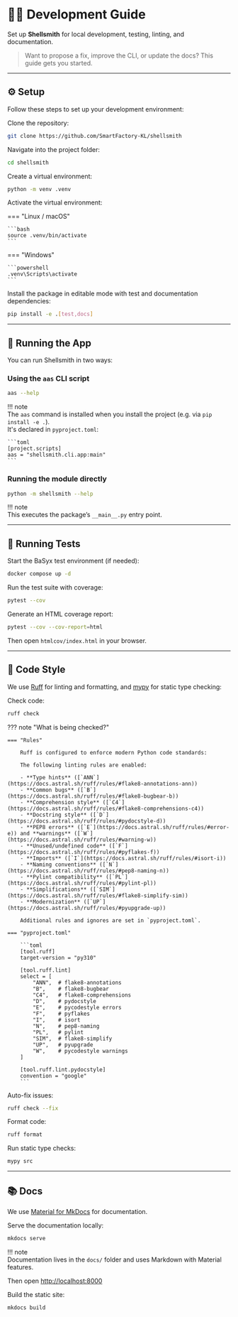 # 🧑‍💻 Development Guide

Set up **Shellsmith** for local development, testing, linting, and documentation.

> Want to propose a fix, improve the CLI, or update the docs? This guide gets you started.

---

## ⚙️ Setup

Follow these steps to set up your development environment:

Clone the repository:

```bash
git clone https://github.com/SmartFactory-KL/shellsmith
```

Navigate into the project folder:

```bash
cd shellsmith
```

Create a virtual environment:

```bash
python -m venv .venv
```

Activate the virtual environment:

=== "Linux / macOS"

    ```bash
    source .venv/bin/activate
    ```

=== "Windows"

    ```powershell
    .venv\Scripts\activate
    ```

Install the package in editable mode with test and documentation dependencies:

```bash
pip install -e .[test,docs]
```

---

## 🚀 Running the App

You can run Shellsmith in two ways:

### Using the `aas` CLI script

```bash
aas --help
```

!!! note  
    The `aas` command is installed when you install the project (e.g. via `pip install -e .`).  
    It's declared in `pyproject.toml`:

    ```toml
    [project.scripts]
    aas = "shellsmith.cli.app:main"
    ```

### Running the module directly

```bash
python -m shellsmith --help
```

!!! note  
    This executes the package’s `__main__.py` entry point.

---

## 🧪 Running Tests

Start the BaSyx test environment (if needed):

```bash
docker compose up -d
```

Run the test suite with coverage:

```bash
pytest --cov
```

Generate an HTML coverage report:

```bash
pytest --cov --cov-report=html
```

Then open `htmlcov/index.html` in your browser.

---

## 🧼 Code Style
We use [Ruff](https://docs.astral.sh/ruff/) for linting and formatting, and [mypy](https://mypy-lang.org/) for static type checking:

Check code:

```bash
ruff check
```

??? note "What is being checked?"

    === "Rules"

        Ruff is configured to enforce modern Python code standards:
        
        The following linting rules are enabled:

        - **Type hints** ([`ANN`](https://docs.astral.sh/ruff/rules/#flake8-annotations-ann))
        - **Common bugs** ([`B`](https://docs.astral.sh/ruff/rules/#flake8-bugbear-b))
        - **Comprehension style** ([`C4`](https://docs.astral.sh/ruff/rules/#flake8-comprehensions-c4))
        - **Docstring style** ([`D`](https://docs.astral.sh/ruff/rules/#pydocstyle-d))
        - **PEP8 errors** ([`E`](https://docs.astral.sh/ruff/rules/#error-e)) and **warnings** ([`W`](https://docs.astral.sh/ruff/rules/#warning-w))
        - **Unused/undefined code** ([`F`](https://docs.astral.sh/ruff/rules/#pyflakes-f))
        - **Imports** ([`I`](https://docs.astral.sh/ruff/rules/#isort-i))
        - **Naming conventions** ([`N`](https://docs.astral.sh/ruff/rules/#pep8-naming-n))
        - **Pylint compatibility** ([`PL`](https://docs.astral.sh/ruff/rules/#pylint-pl))
        - **Simplifications** ([`SIM`](https://docs.astral.sh/ruff/rules/#flake8-simplify-sim))
        - **Modernization** ([`UP`](https://docs.astral.sh/ruff/rules/#pyupgrade-up))
        
        Additional rules and ignores are set in `pyproject.toml`.

    === "pyproject.toml"

        ```toml
        [tool.ruff]
        target-version = "py310"
        
        [tool.ruff.lint]
        select = [
            "ANN",  # flake8-annotations
            "B",    # flake8-bugbear
            "C4",   # flake8-comprehensions
            "D",    # pydocstyle
            "E",    # pycodestyle errors
            "F",    # pyflakes
            "I",    # isort
            "N",    # pep8-naming
            "PL",   # pylint
            "SIM",  # flake8-simplify
            "UP",   # pyupgrade
            "W",    # pycodestyle warnings
        ]
        
        [tool.ruff.lint.pydocstyle]
        convention = "google"
        ```

Auto-fix issues:

```bash
ruff check --fix
```

Format code:

```bash
ruff format
```

Run static type checks:

```bash
mypy src
```

---

## 📚 Docs

We use [Material for MkDocs](https://squidfunk.github.io/mkdocs-material/) for documentation.

Serve the documentation locally:

```bash
mkdocs serve
```

!!! note  
    Documentation lives in the `docs/` folder and uses Markdown with Material features.

Then open [http://localhost:8000](http://localhost:8000)

Build the static site:

```bash
mkdocs build
```
